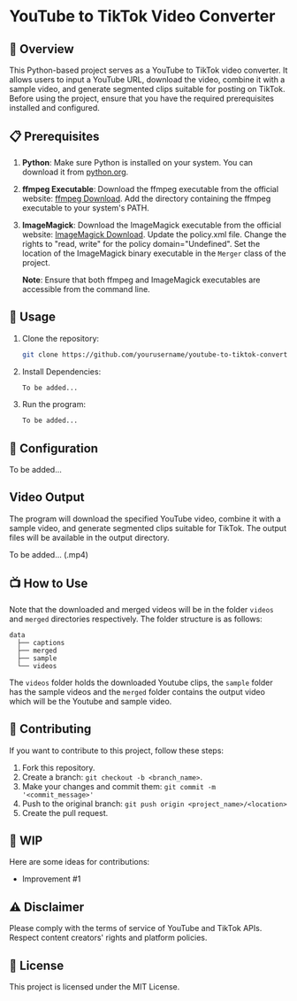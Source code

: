 # YouTube to TikTok Video Converter

## 🎥 Overview

This Python-based project serves as a YouTube to TikTok video converter. It allows users to input a YouTube URL, download the video, combine it with a sample video, and generate segmented clips suitable for posting on TikTok. Before using the project, ensure that you have the required prerequisites installed and configured.

## 📋 Prerequisites

1. **Python**: Make sure Python is installed on your system. You can download it from [python.org](https://www.python.org/downloads/).

2. **ffmpeg Executable**: Download the ffmpeg executable from the official website: [ffmpeg Download](https://ffmpeg.org/download.html). Add the directory containing the ffmpeg executable to your system's PATH.

3. **ImageMagick**: Download the ImageMagick executable from the official website: [ImageMagick Download](https://imagemagick.org/archive/binaries/ImageMagick-7.1.1-23-Q16-HDRI-x64-dll.exe). Update the policy.xml file. Change the rights to "read, write" for the policy domain="Undefined". Set the location of the ImageMagick binary executable in the `Merger` class of the project.

   **Note**: Ensure that both ffmpeg and ImageMagick executables are accessible from the command line.

## 💾 Usage

1. Clone the repository:

   ```bash
   git clone https://github.com/yourusername/youtube-to-tiktok-converter.git
   
2. Install Dependencies:

   ```bash
   To be added...

3. Run the program:

   ```bash
   To be added...
   
## 🔧 Configuration

To be added...
   
## Video Output
The program will download the specified YouTube video, combine it with a sample video, and generate segmented clips suitable for TikTok. The output files will be available in the output directory.

To be added... (.mp4)

## 📺 How to Use

Note that the downloaded and merged videos will be in the folder `videos` and `merged` directories respectively. The folder structure is as follows:
```
data  
  ├── captions  
  ├── merged  
  ├── sample
  └── videos 
```
The `videos` folder holds the downloaded Youtube clips, the `sample` folder has the sample videos and the `merged` folder contains the output video which will be the Youtube and sample video.

## 🤝 Contributing
If you want to contribute to this project, follow these steps:

1. Fork this repository.
2. Create a branch: `git checkout -b <branch_name>`.
3. Make your changes and commit them: `git commit -m '<commit_message>'`
4. Push to the original branch: `git push origin <project_name>/<location>`
5. Create the pull request.

## 🤔 WIP
Here are some ideas for contributions:

- Improvement #1

## ⚠️ Disclaimer
Please comply with the terms of service of YouTube and TikTok APIs. Respect content creators' rights and platform policies.

## 📜 License
This project is licensed under the MIT License.
